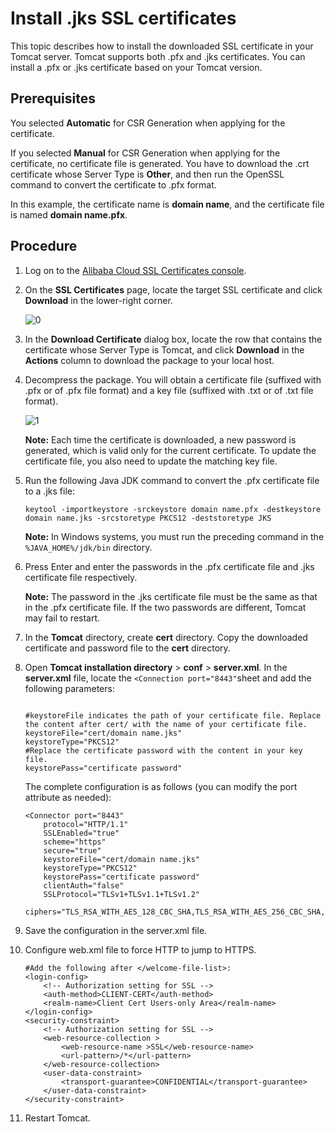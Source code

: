 # Install .jks SSL certificates

This topic describes how to install the downloaded SSL certificate in your Tomcat server. Tomcat supports both .pfx and .jks certificates. You can install a .pfx or .jks certificate based on your Tomcat version.

## Prerequisites

You selected **Automatic** for CSR Generation when applying for the certificate.

If you selected **Manual** for CSR Generation when applying for the certificate, no certificate file is generated. You have to download the .crt certificate whose Server Type is **Other**, and then run the OpenSSL command to convert the certificate to .pfx format.

In this example, the certificate name is **domain name**, and the certificate file is named **domain name.pfx**.

## Procedure

1.  Log on to the [Alibaba Cloud SSL Certificates console](https://yundunnext.console.aliyun.com/?p=casnext#/overview/cn-hangzhou).
2.  On the **SSL Certificates** page, locate the target SSL certificate and click **Download** in the lower-right corner.

    ![0](https://static-aliyun-doc.oss-accelerate.aliyuncs.com/assets/img/en-US/9199797851/p33499.png)

3.  In the **Download Certificate** dialog box, locate the row that contains the certificate whose Server Type is Tomcat, and click **Download** in the **Actions** column to download the package to your local host.
4.  Decompress the package. You will obtain a certificate file \(suffixed with .pfx or of .pfx file format\) and a key file \(suffixed with .txt or of .txt file format\).

    ![1](https://static-aliyun-doc.oss-accelerate.aliyuncs.com/assets/img/73739/156472897644730_en-US.png)

    **Note:** Each time the certificate is downloaded, a new password is generated, which is valid only for the current certificate. To update the certificate file, you also need to update the matching key file.

5.  Run the following Java JDK command to convert the .pfx certificate file to a .jks file:

    ```
    keytool -importkeystore -srckeystore domain name.pfx -destkeystore domain name.jks -srcstoretype PKCS12 -deststoretype JKS
    ```

    **Note:** In Windows systems, you must run the preceding command in the `%JAVA_HOME%/jdk/bin` directory.

6.  Press Enter and enter the passwords in the .pfx certificate file and .jks certificate file respectively.

    **Note:** The password in the .jks certificate file must be the same as that in the .pfx certificate file. If the two passwords are different, Tomcat may fail to restart.

7.  In the **Tomcat** directory, create **cert** directory. Copy the downloaded certificate and password file to the **cert** directory.
8.  Open **Tomcat installation directory** \> **conf** \> **server.xml**. In the **server.xml** file, locate the `<Connection port="8443"`sheet and add the following parameters:

    ```
    
    #keystoreFile indicates the path of your certificate file. Replace the content after cert/ with the name of your certificate file.
    keystoreFile="cert/domain name.jks"
    keystoreType="PKCS12"
    #Replace the certificate password with the content in your key file.
    keystorePass="certificate password"
    ```

    The complete configuration is as follows \(you can modify the port attribute as needed\):

    ```
    <Connector port="8443"
        protocol="HTTP/1.1"
        SSLEnabled="true"
        scheme="https"
        secure="true"
        keystoreFile="cert/domain name.jks"
        keystoreType="PKCS12"
        keystorePass="certificate password"
        clientAuth="false"
        SSLProtocol="TLSv1+TLSv1.1+TLSv1.2"
        ciphers="TLS_RSA_WITH_AES_128_CBC_SHA,TLS_RSA_WITH_AES_256_CBC_SHA,TLS_ECDHE_RSA_WITH_AES_128_CBC_SHA,TLS_ECDHE_RSA_WITH_AES_128_CBC_SHA256,TLS_RSA_WITH_AES_128_CBC_SHA256,TLS_RSA_WITH_AES_256_CBC_SHA256"/>
    ```

9.  Save the configuration in the server.xml file.
10. Configure web.xml file to force HTTP to jump to HTTPS.

    ```
    #Add the following after </welcome-file-list>:
    <login-config>  
        <!-- Authorization setting for SSL -->  
        <auth-method>CLIENT-CERT</auth-method>  
        <realm-name>Client Cert Users-only Area</realm-name>  
    </login-config>  
    <security-constraint>  
        <!-- Authorization setting for SSL -->  
        <web-resource-collection >  
            <web-resource-name >SSL</web-resource-name>  
            <url-pattern>/*</url-pattern>  
        </web-resource-collection>  
        <user-data-constraint>  
            <transport-guarantee>CONFIDENTIAL</transport-guarantee>  
        </user-data-constraint>  
    </security-constraint>
    ```

11. Restart Tomcat.

